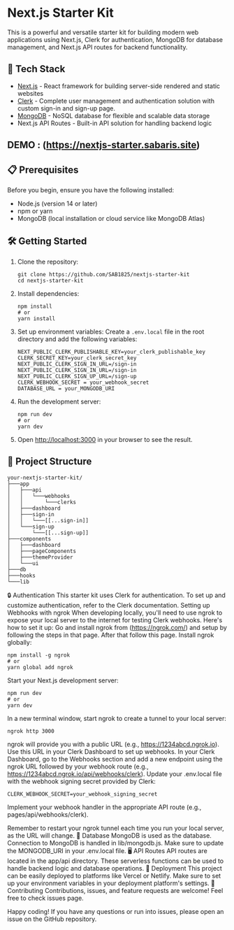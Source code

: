 # Next.js Starter Kit

This is a powerful and versatile starter kit for building modern web applications using Next.js, Clerk for authentication, MongoDB for database management, and Next.js API routes for backend functionality.

## 🚀 Tech Stack

- [Next.js](https://nextjs.org/) - React framework for building server-side rendered and static websites
- [Clerk](https://clerk.dev/) - Complete user management and authentication solution with custom sign-in and sign-up page.
- [MongoDB](https://www.mongodb.com/) - NoSQL database for flexible and scalable data storage
- Next.js API Routes - Built-in API solution for handling backend logic
## DEMO : (https://nextjs-starter.sabaris.site)
## 📋 Prerequisites

Before you begin, ensure you have the following installed:
- Node.js (version 14 or later)
- npm or yarn
- MongoDB (local installation or cloud service like MongoDB Atlas)

## 🛠️ Getting Started

1. Clone the repository:
   ```
   git clone https://github.com/SAB1825/nextjs-starter-kit
   cd nextjs-starter-kit
   ```

2. Install dependencies:
   ```
   npm install
   # or
   yarn install
   ```

3. Set up environment variables:
   Create a `.env.local` file in the root directory and add the following variables:
   ```
   NEXT_PUBLIC_CLERK_PUBLISHABLE_KEY=your_clerk_publishable_key
   CLERK_SECRET_KEY=your_clerk_secret_key
   NEXT_PUBLIC_CLERK_SIGN_IN_URL=/sign-in
   NEXT_PUBLIC_CLERK_SIGN_IN_URL=/sign-in
   NEXT_PUBLIC_CLERK_SIGN_UP_URL=/sign-up
   CLERK_WEBHOOK_SECRET = your_webhook_secret
   DATABASE_URL = your_MONGODB_URI
   ```

4. Run the development server:
   ```
   npm run dev
   # or
   yarn dev
   ```

5. Open [http://localhost:3000](http://localhost:3000) in your browser to see the result.

## 📁 Project Structure

```
your-nextjs-starter-kit/
├───app
│   ├───api
│   │   └───webhooks
│   │       └───clerks
│   ├───dashboard
│   ├───sign-in
│   │   └───[[...sign-in]]
│   └───sign-up
│       └───[[...sign-up]]
├───components
│   ├───dashboard
│   ├───pageComponents
│   ├───themeProvider
│   └───ui
├───db
├───hooks
└───lib

```

🔒 Authentication
This starter kit uses Clerk for authentication. To set up and customize authentication, refer to the Clerk documentation.
Setting up Webhooks with ngrok
When developing locally, you'll need to use ngrok to expose your local server to the internet for testing Clerk webhooks. Here's how to set it up:
Go and install ngrok from (https://ngrok.com/) and setup by following the steps in that page. After that follow this page.
Install ngrok globally:
```
npm install -g ngrok
# or
yarn global add ngrok
```

Start your Next.js development server:
```
npm run dev
# or
yarn dev
```

In a new terminal window, start ngrok to create a tunnel to your local server:
```
ngrok http 3000
```

ngrok will provide you with a public URL (e.g., https://1234abcd.ngrok.io). Use this URL in your Clerk Dashboard to set up webhooks.
In your Clerk Dashboard, go to the Webhooks section and add a new endpoint using the ngrok URL followed by your webhook route (e.g., https://1234abcd.ngrok.io/api/webhooks/clerk).
Update your .env.local file with the webhook signing secret provided by Clerk:
```
CLERK_WEBHOOK_SECRET=your_webhook_signing_secret
```

Implement your webhook handler in the appropriate API route (e.g., pages/api/webhooks/clerk).

Remember to restart your ngrok tunnel each time you run your local server, as the URL will change.
💾 Database
MongoDB is used as the database. Connection to MongoDB is handled in lib/mongodb.js. Make sure to update the MONGODB_URI in your .env.local file.
🖥️ API Routes
API routes are located in the app/api directory. These serverless functions can be used to handle backend logic and database operations.
🚀 Deployment
This project can be easily deployed to platforms like Vercel or Netlify. Make sure to set up your environment variables in your deployment platform's settings.
🤝 Contributing
Contributions, issues, and feature requests are welcome! Feel free to check issues page.


Happy coding! If you have any questions or run into issues, please open an issue on the GitHub repository.
